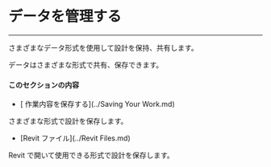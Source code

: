 

# データを管理する

---

さまざまなデータ形式を使用して設計を保持、共有します。

データはさまざまな形式で共有、保存できます。

#### このセクションの内容

* [ 作業内容を保存する](../Saving Your Work.md)

さまざまな形式で設計を保存します。

* [Revit ファイル](../Revit Files.md)

Revit で開いて使用できる形式で設計を保存します。

